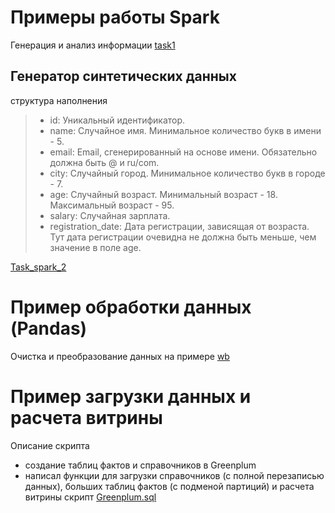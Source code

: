 # Примеры работы Spark

Генерация и анализ информации
[task1](https://github.com/EsSanches/DE-step/blob/main/Spark/task1_git.ipynb)

## Генератор синтетических данных
структура наполнения 
> - id: Уникальный идентификатор.
> - name: Случайное имя. Минимальное количество букв в имени - 5.
> - email: Email, сгенерированный на основе имени. Обязательно должна быть @ и ru/com.
> - city: Случайный город. Минимальное количество букв в городе - 7.
> - age: Случайный возраст. Минимальный возраст - 18. Максимальный возраст - 95.
> - salary: Случайная зарплата.
> - registration_date: Дата регистрации, зависящая от возраста. Тут дата регистрации очевидна не должна быть меньше, чем значение в поле age.

[Task_spark_2](https://github.com/EsSanches/DE-step/blob/main/Spark/Task_spark_2_git.ipynb)

# Пример обработки данных (Pandas)
Очистка и преобразование данных на примере [wb](https://github.com/EsSanches/DE-step/blob/main/Pandas/wb2.ipynb)

# Пример загрузки данных и расчета витрины

Описание скрипта
- создание таблиц фактов и справочников в Greenplum
- написал функции для загрузки справочников (с полной перезаписью данных), больших таблиц фактов (с подменой партиций) и расчета витрины
скрипт [Greenplum.sql]()






